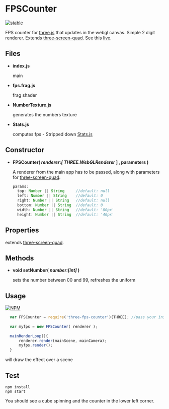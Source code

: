 # FPSCounter

[![stable](http://badges.github.io/stability-badges/dist/stable.svg)](http://github.com/badges/stability-badges)

FPS counter for [three.js](https://github.com/mrdoob/three.js/) that updates in the webgl canvas. Simple 2 digit renderer. Extends [three-screen-quad](https://www.npmjs.com/package/three-screen-quad). See this [live](http://dusanbosnjak.com/test/webGL/three-screen-quad/).


## Files

* **index.js**

  main

* **fps.frag.js**

  frag shader


* **NumberTexture.js**

  generates the numbers texture

* **Stats.js**

  computes fps - Stripped down [Stats.js](https://github.com/mrdoob/stats.js/)



## Constructor

* **FPSCounter( *renderer:[ THREE.WebGLRenderer* ] , parameters )**

  A renderer from the main app has to be passed, along with parameters for [three-screen-quad](https://www.npmjs.com/package/three-screen-quad).
  ```javascript
  params:
    top: Number || String     //default: null
    left: Number || String    //default: 0
    right: Number || String   //default: null
    bottom: Number || String  //default: 0
    width: Number || String   //default: '80px'
    height: Number || String  //default: '40px'
  ```

## Properties

extends [three-screen-quad](https://www.npmjs.com/package/three-screen-quad).


## Methods

* **void setNumber( *number:[int]* )**

  sets the number between 00 and 99, refreshes the uniform
  
## Usage

[![NPM](https://nodei.co/npm/three-fps-counter.png)](https://npmjs.org/package/three-fps-counter)

  ```javascript
    var FPSCounter = require('three-fps-counter')(THREE); //pass your instance of three
    
    var myfps = new FPSCounter( renderer );
    
    mainRenderLoop(){
    	renderer.render(mainScene, mainCamera);
    	myfps.render();
    }
  ```

  will draw the effect over a scene 


## Test
```
npm install
npm start
```

You should see a cube spinning and the counter in the lower left corner.

